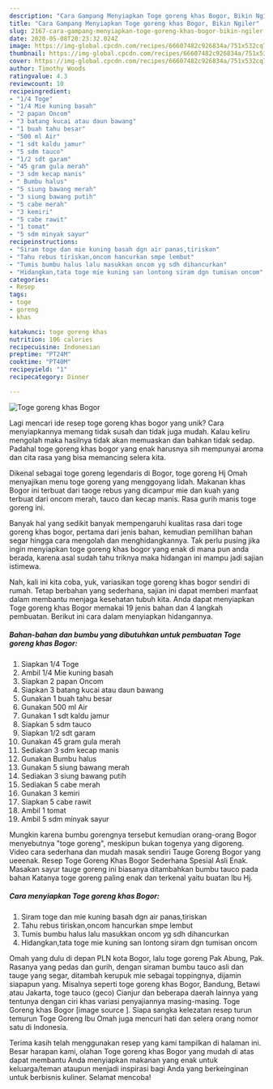 ```yaml
---
description: "Cara Gampang Menyiapkan Toge goreng khas Bogor, Bikin Ngiler"
title: "Cara Gampang Menyiapkan Toge goreng khas Bogor, Bikin Ngiler"
slug: 2167-cara-gampang-menyiapkan-toge-goreng-khas-bogor-bikin-ngiler
date: 2020-05-08T20:23:32.024Z
image: https://img-global.cpcdn.com/recipes/66607482c926834a/751x532cq70/toge-goreng-khas-bogor-foto-resep-utama.jpg
thumbnail: https://img-global.cpcdn.com/recipes/66607482c926834a/751x532cq70/toge-goreng-khas-bogor-foto-resep-utama.jpg
cover: https://img-global.cpcdn.com/recipes/66607482c926834a/751x532cq70/toge-goreng-khas-bogor-foto-resep-utama.jpg
author: Timothy Woods
ratingvalue: 4.3
reviewcount: 10
recipeingredient:
- "1/4 Toge"
- "1/4 Mie kuning basah"
- "2 papan Oncom"
- "3 batang kucai atau daun bawang"
- "1 buah tahu besar"
- "500 ml Air"
- "1 sdt kaldu jamur"
- "5 sdm tauco"
- "1/2 sdt garam"
- "45 gram gula merah"
- "3 sdm kecap manis"
- " Bumbu halus"
- "5 siung bawang merah"
- "3 siung bawang putih"
- "5 cabe merah"
- "3 kemiri"
- "5 cabe rawit"
- "1 tomat"
- "5 sdm minyak sayur"
recipeinstructions:
- "Siram toge dan mie kuning basah dgn air panas,tiriskan"
- "Tahu rebus tiriskan,oncom hancurkan smpe lembut"
- "Tumis bumbu halus lalu masukkan oncom yg sdh dihancurkan"
- "Hidangkan,tata toge mie kuning san lontong siram dgn tumisan oncom"
categories:
- Resep
tags:
- toge
- goreng
- khas

katakunci: toge goreng khas 
nutrition: 106 calories
recipecuisine: Indonesian
preptime: "PT24M"
cooktime: "PT40M"
recipeyield: "1"
recipecategory: Dinner

---
```



![Toge goreng khas Bogor](https://img-global.cpcdn.com/recipes/66607482c926834a/751x532cq70/toge-goreng-khas-bogor-foto-resep-utama.jpg)

Lagi mencari ide resep toge goreng khas bogor yang unik? Cara menyiapkannya memang tidak susah dan tidak juga mudah. Kalau keliru mengolah maka hasilnya tidak akan memuaskan dan bahkan tidak sedap. Padahal toge goreng khas bogor yang enak harusnya sih mempunyai aroma dan cita rasa yang bisa memancing selera kita.

Dikenal sebagai toge goreng legendaris di Bogor, toge goreng Hj Omah menyajikan menu toge goreng yang menggoyang lidah. Makanan khas Bogor ini terbuat dari taoge rebus yang dicampur mie dan kuah yang terbuat dari oncom merah, tauco dan kecap manis. Rasa gurih manis toge goreng ini.

Banyak hal yang sedikit banyak mempengaruhi kualitas rasa dari toge goreng khas bogor, pertama dari jenis bahan, kemudian pemilihan bahan segar hingga cara mengolah dan menghidangkannya. Tak perlu pusing jika ingin menyiapkan toge goreng khas bogor yang enak di mana pun anda berada, karena asal sudah tahu triknya maka hidangan ini mampu jadi sajian istimewa.


Nah, kali ini kita coba, yuk, variasikan toge goreng khas bogor sendiri di rumah. Tetap berbahan yang sederhana, sajian ini dapat memberi manfaat dalam membantu menjaga kesehatan tubuh kita. Anda dapat menyiapkan Toge goreng khas Bogor memakai 19 jenis bahan dan 4 langkah pembuatan. Berikut ini cara dalam menyiapkan hidangannya.

<!--inarticleads1-->

##### Bahan-bahan dan bumbu yang dibutuhkan untuk pembuatan Toge goreng khas Bogor:

1. Siapkan 1/4 Toge
1. Ambil 1/4 Mie kuning basah
1. Siapkan 2 papan Oncom
1. Siapkan 3 batang kucai atau daun bawang
1. Gunakan 1 buah tahu besar
1. Gunakan 500 ml Air
1. Gunakan 1 sdt kaldu jamur
1. Siapkan 5 sdm tauco
1. Siapkan 1/2 sdt garam
1. Gunakan 45 gram gula merah
1. Sediakan 3 sdm kecap manis
1. Gunakan  Bumbu halus
1. Gunakan 5 siung bawang merah
1. Sediakan 3 siung bawang putih
1. Sediakan 5 cabe merah
1. Gunakan 3 kemiri
1. Siapkan 5 cabe rawit
1. Ambil 1 tomat
1. Ambil 5 sdm minyak sayur


Mungkin karena bumbu gorengnya tersebut kemudian orang-orang Bogor menyebutnya &#34;toge goreng&#34;, meskipun bukan togenya yang digoreng. Video cara sederhana dan mudah masak sendiri Tauge Goreng Bogor yang ueeenak. Resep Toge Goreng Khas Bogor Sederhana Spesial Asli Enak. Masakan sayur tauge goreng ini biasanya ditambahkan bumbu tauco pada bahan Katanya toge goreng paling enak dan terkenal yaitu buatan Ibu Hj. 

<!--inarticleads2-->

##### Cara menyiapkan Toge goreng khas Bogor:

1. Siram toge dan mie kuning basah dgn air panas,tiriskan
1. Tahu rebus tiriskan,oncom hancurkan smpe lembut
1. Tumis bumbu halus lalu masukkan oncom yg sdh dihancurkan
1. Hidangkan,tata toge mie kuning san lontong siram dgn tumisan oncom


Omah yang dulu di depan PLN kota Bogor, lalu toge goreng Pak Abung, Pak. Rasanya yang pedas dan gurih, dengan siraman bumbu tauco asli dan tauge yang segar, ditambah kerupuk mie sebagai toppingnya, dijamin siapapun yang. Misalnya seperti toge goreng khas Bogor, Bandung, Betawi atau Jakarta, toge tauco (geco) Cianjur dan beberapa daerah lainnya yang tentunya dengan ciri khas variasi penyajiannya masing-masing. Toge Goreng khas Bogor [image source ]. Siapa sangka kelezatan resep turun temurun Toge Goreng Ibu Omah juga mencuri hati dan selera orang nomor satu di Indonesia. 

Terima kasih telah menggunakan resep yang kami tampilkan di halaman ini. Besar harapan kami, olahan Toge goreng khas Bogor yang mudah di atas dapat membantu Anda menyiapkan makanan yang enak untuk keluarga/teman ataupun menjadi inspirasi bagi Anda yang berkeinginan untuk berbisnis kuliner. Selamat mencoba!
